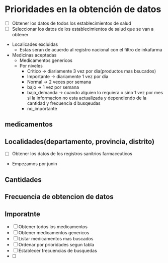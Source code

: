 # Prioridades en la obtención de datos

- [ ] Obtener los datos de todos los establecimientos de salud
- [ ] Seleccionar los datos de los establecimientos de salud que se van a obtener

- Localicades excluidas
  - Estas seran de acuerdo al registro nacional con el filtro de inkafarma
- Medicinas aceptadas
  - Medicamentos genericos
  - Por niveles
    - Critico -> diariamente 3 vez por dia(productos mas bsucados)
    - Importante -> diariamente 1 vez por día
    - Normal -> 2 veces por semana
    - bajo -> 1 vez por semana
    - bajo_demanda -> cuando alguien lo requiera o sino 1 vez por mes si la informacion no esta actualizada y dependiendo de la cantidad y frecuencia d busqeudas
    - no_importante

## medicamentos

## Localidades(departamento, provincia, distrito)

- [ ] Obtener los datos de los registros sanitrios farmaceuticos
- Empezamos por junin

## Cantidades

## Frecuencia de obtencion de datos

## Imporatnte

- [ ] Obtener todos los medicamentos
- [ ] Obtener  medicamentos genericos
- [ ] Listar medicamentos mas buscados
- [ ] Ordenar por prioridades segun tabla
- [ ] Establecer frecuencias de busquedas
- [ ]
